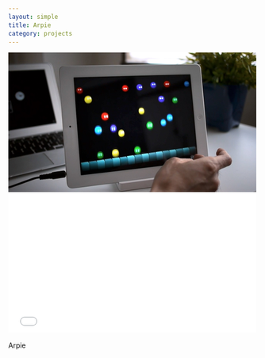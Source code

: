 ```yaml
---
layout: simple
title: Arpie
category: projects
---
```


<img src="/images/2012-10-19-arpie.jpg" width="500" />

<iframe src="//player.vimeo.com/video/51845377?byline=0&amp;portrait=0" width="500" height="281" frameborder="0" webkitallowfullscreen mozallowfullscreen allowfullscreen></iframe>

Arpie
